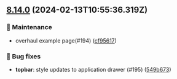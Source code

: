 ## [8.14.0](https://github.com/AxisCommunications/fluent-components/compare/685c15156754f8483b4613c9e0a6d64f5482a24f..549b673949a3a53ac90da61c48390bcc3e8a40e3) (2024-02-13T10:55:36.319Z)

### 🚧 Maintenance

  - overhaul example page(#194) ([cf95617](https://github.com/AxisCommunications/fluent-components/commit/cf95617dc5c4242d100a4b3182338ab7c4f4421d))

### 🐛 Bug fixes

  - **topbar**: style updates to application drawer (#195) ([549b673](https://github.com/AxisCommunications/fluent-components/commit/549b673949a3a53ac90da61c48390bcc3e8a40e3))
